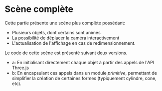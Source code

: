 # Scène complète

Cette partie présente une scène plus complète possédant:
* Plusieurs objets, dont certains sont animés
* La possibilité de déplacer la caméra interactivement
* L'actualisation de l'affichage en cas de redimensionnement.


Le code de cette scène est présenté suivant deux versions.
* a: En initialisant directement chaque objet à partir des appels de l'API Three.js
* b: En encapsulant ces appels dans un module _primitive_, permettant de simplifier la création de certaines formes (typiquement cylindre, cone, etc).
